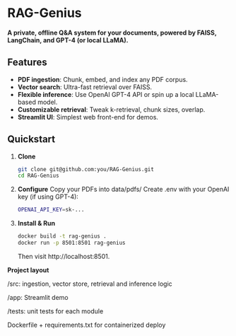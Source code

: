 # RAG-Genius

**A private, offline Q&A system for your documents, powered by FAISS, LangChain, and GPT-4 (or local LLaMA).**

## Features

- **PDF ingestion**: Chunk, embed, and index any PDF corpus.
- **Vector search**: Ultra-fast retrieval over FAISS.
- **Flexible inference**: Use OpenAI GPT-4 API or spin up a local LLaMA-based model.
- **Customizable retrieval**: Tweak k-retrieval, chunk sizes, overlap.
- **Streamlit UI**: Simplest web front-end for demos.

## Quickstart

1. **Clone**  
   ```bash
   git clone git@github.com:you/RAG-Genius.git
   cd RAG-Genius
   
2. **Configure**
   Copy your PDFs into data/pdfs/
   Create .env with your OpenAI key (if using GPT-4):
   ```bash
   OPENAI_API_KEY=sk-...

3. **Install & Run**
   ```bash
   docker build -t rag-genius .
   docker run -p 8501:8501 rag-genius
   ```
   Then visit http://localhost:8501.

**Project layout**

/src: ingestion, vector store, retrieval and inference logic

/app: Streamlit demo

/tests: unit tests for each module

Dockerfile + requirements.txt for containerized deploy

